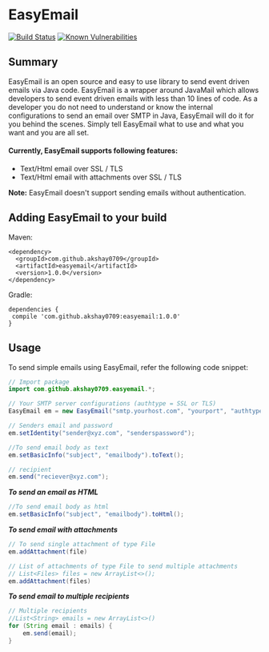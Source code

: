 # EasyEmail

[![Build Status](https://travis-ci.com/akshay0709/easyemail.svg?token=odjGeysjx21sHAzR3xQp&branch=master)](https://travis-ci.com/akshay0709/easyemail)
[![Known Vulnerabilities](https://snyk.io/test/github/akshay0709/easyemail/badge.svg)](https://snyk.io/test/github/akshay0709/easyemail)

## Summary

EasyEmail is an open source and easy to use library to send event driven emails via Java code.
EasyEmail is a wrapper around JavaMail which allows developers to send event driven emails with less than 10 lines of code.
As a developer you do not need to understand or know the internal configurations to send an email over SMTP in Java, EasyEmail will do it for you behind the scenes. 
Simply tell EasyEmail what to use and what you want and you are all set.

#### Currently, EasyEmail supports following features:
 - Text/Html email over SSL / TLS
 - Text/Html email with attachments over SSL / TLS
 
**Note:** EasyEmail doesn't support sending emails without authentication.

## Adding EasyEmail to your build
Maven:
```
<dependency>
  <groupId>com.github.akshay0709</groupId>
  <artifactId>easyemail</artifactId>
  <version>1.0.0</version>
</dependency>
```
Gradle:
```
dependencies {
 compile 'com.github.akshay0709:easyemail:1.0.0'
}
```

## Usage

To send simple emails using EasyEmail, refer the following code snippet:

```java
// Import package
import com.github.akshay0709.easyemail.*;

// Your SMTP server configurations (authtype = SSL or TLS)
EasyEmail em = new EasyEmail("smtp.yourhost.com", "yourport", "authtype");

// Senders email and password
em.setIdentity("sender@xyz.com", "senderspassword");

//To send email body as text
em.setBasicInfo("subject", "emailbody").toText();

// recipient
em.send("reciever@xyz.com");
```

***To send an email as HTML***

```java
//To send email body as html
em.setBasicInfo("subject", "emailbody").toHtml();
```

***To send email with attachments***
```java
// To send single attachment of type File
em.addAttachment(file)

// List of attachments of type File to send multiple attachments
// List<Files> files = new ArrayList<>();
em.addAttachment(files)
```
 
***To send email to multiple recipients***
```java
// Multiple recipients
//List<String> emails = new ArrayList<>()
for (String email : emails) {
    em.send(email);
}
```
